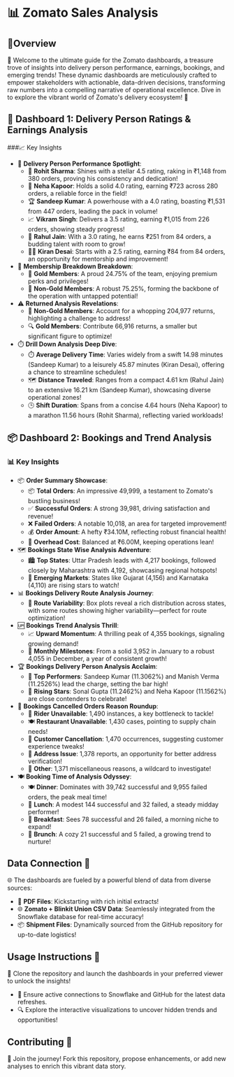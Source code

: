 # 📊 Zomato Sales Analysis 

## 🌟Overview 
🚀 Welcome to the ultimate guide for the Zomato dashboards, a treasure trove of insights into delivery person performance, earnings, bookings, and emerging trends! These dynamic dashboards are meticulously crafted to empower stakeholders with actionable, data-driven decisions, transforming raw numbers into a compelling narrative of operational excellence. Dive in to explore the vibrant world of Zomato's delivery ecosystem! 🎉

## 🚚 Dashboard 1: Delivery Person Ratings & Earnings Analysis
###📈 Key Insights
- 🌟 **Delivery Person Performance Spotlight**: 
  - 🚴 **Rohit Sharma**: Shines with a stellar 4.5 rating, raking in ₹1,148 from 380 orders, proving his consistency and dedication!
  - 💪 **Neha Kapoor**: Holds a solid 4.0 rating, earning ₹723 across 280 orders, a reliable force in the field!
  - 🏆 **Sandeep Kumar**: A powerhouse with a 4.0 rating, boasting ₹1,531 from 447 orders, leading the pack in volume!
  - 📈 **Vikram Singh**: Delivers a 3.5 rating, earning ₹1,015 from 226 orders, showing steady progress!
  - 🌱 **Rahul Jain**: With a 3.0 rating, he earns ₹251 from 84 orders, a budding talent with room to grow!
  - 👩‍🏫 **Kiran Desai**: Starts with a 2.5 rating, earning ₹84 from 84 orders, an opportunity for mentorship and improvement!
- 🥇 **Membership Breakdown Breakdown**: 
  - 🌟 **Gold Members**: A proud 24.75% of the team, enjoying premium perks and privileges!
  - 🥈 **Non-Gold Members**: A robust 75.25%, forming the backbone of the operation with untapped potential!
- ⚠️ **Returned Analysis Revelations**: 
  - 🚫 **Non-Gold Members**: Account for a whopping 204,977 returns, highlighting a challenge to address!
  - 🔍 **Gold Members**: Contribute 66,916 returns, a smaller but significant figure to optimize!
- ⏱️ **Drill Down Analysis Deep Dive**: 
  - ⏱️ **Average Delivery Time**: Varies widely from a swift 14.98 minutes (Sandeep Kumar) to a leisurely 45.87 minutes (Kiran Desai), offering a chance to streamline schedules!
  - 🗺️ **Distance Traveled**: Ranges from a compact 4.61 km (Rahul Jain) to an extensive 16.21 km (Sandeep Kumar), showcasing diverse operational zones!
  - 🕒 **Shift Duration**: Spans from a concise 4.64 hours (Neha Kapoor) to a marathon 11.56 hours (Rohit Sharma), reflecting varied workloads!

## 📦 Dashboard 2: Bookings and Trend Analysis 
### 📊 Key Insights 
- 📦 **Order Summary Showcase**: 
  - 📦 **Total Orders**: An impressive 49,999, a testament to Zomato's bustling business!
  - ✅ **Successful Orders**: A strong 39,981, driving satisfaction and revenue!
  - ❌ **Failed Orders**: A notable 10,018, an area for targeted improvement!
  - 💰 **Order Amount**: A hefty ₹34.10M, reflecting robust financial health!
  - 💸 **Overhead Cost**: Balanced at ₹6.00M, keeping operations lean!
- 🗺️ **Bookings State Wise Analysis Adventure**: 
  - 🏙️ **Top States**: Uttar Pradesh leads with 4,217 bookings, followed closely by Maharashtra with 4,192, showcasing regional hotspots!
  - 🌟 **Emerging Markets**: States like Gujarat (4,156) and Karnataka (4,110) are rising stars to watch!
- 📊 **Bookings Delivery Route Analysis Journey**: 
  - 📏 **Route Variability**: Box plots reveal a rich distribution across states, with some routes showing higher variability—perfect for route optimization!
- 🆙 **Bookings Trend Analysis Thrill**: 
  - 📈 **Upward Momentum**: A thrilling peak of 4,355 bookings, signaling growing demand!
  - 📅 **Monthly Milestones**: From a solid 3,952 in January to a robust 4,055 in December, a year of consistent growth!
- 🏆 **Bookings Delivery Person Analysis Acclaim**: 
  - 🥇 **Top Performers**: Sandeep Kumar (11.3062%) and Manish Verma (11.2526%) lead the charge, setting the bar high!
  - 🌱 **Rising Stars**: Sonal Gupta (11.2462%) and Neha Kapoor (11.1562%) are close contenders to celebrate!
- 🚴 **Bookings Cancelled Orders Reason Roundup**: 
  - 🚴 **Rider Unavailable**: 1,490 instances, a key bottleneck to tackle!
  - 🍽️ **Restaurant Unavailable**: 1,430 cases, pointing to supply chain needs!
  - 🙅 **Customer Cancellation**: 1,470 occurrences, suggesting customer experience tweaks!
  - 📍 **Address Issue**: 1,378 reports, an opportunity for better address verification!
  - 🤷 **Other**: 1,371 miscellaneous reasons, a wildcard to investigate!
- 🍽️ **Booking Time of Analysis Odyssey**: 
  - 🍽️ **Dinner**: Dominates with 39,742 successful and 9,955 failed orders, the peak meal time!
  - 🥗 **Lunch**: A modest 144 successful and 32 failed, a steady midday performer!
  - 🥐 **Breakfast**: Sees 78 successful and 26 failed, a morning niche to expand!
  - 🥞 **Brunch**: A cozy 21 successful and 5 failed, a growing trend to nurture!

## Data Connection 🔗
🌐 The dashboards are fueled by a powerful blend of data from diverse sources:
- 📄 **PDF Files**: Kickstarting with rich initial extracts!
- 🌐 **Zomato + Blinkit Union CSV Data**: Seamlessly integrated from the Snowflake database for real-time accuracy!
- 📦 **Shipment Files**: Dynamically sourced from the GitHub repository for up-to-date logistics!

## Usage Instructions 🚀
🚀 Clone the repository and launch the dashboards in your preferred viewer to unlock the insights!
- 🔄 Ensure active connections to Snowflake and GitHub for the latest data refreshes.
- 🔍 Explore the interactive visualizations to uncover hidden trends and opportunities!

## Contributing 🤝
🤝 Join the journey! Fork this repository, propose enhancements, or add new analyses to enrich this vibrant data story.